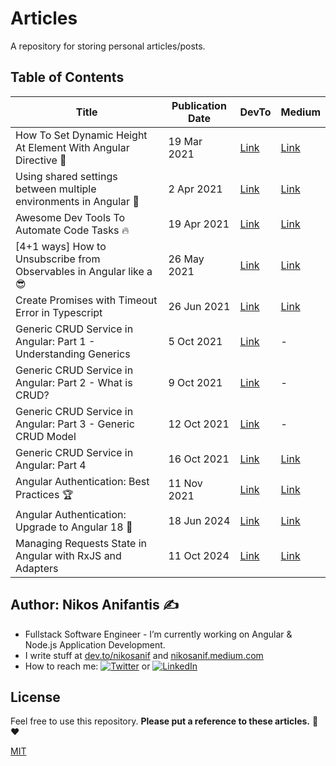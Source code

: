 # Articles

A repository for storing personal articles/posts.

## Table of Contents

| Title                                                               | Publication Date | DevTo                                                                                                | Medium                                                                                                           |
| ------------------------------------------------------------------- | ---------------- | ---------------------------------------------------------------------------------------------------- | ---------------------------------------------------------------------------------------------------------------- |
| How To Set Dynamic Height At Element With Angular Directive 📐      | 19 Mar 2021      | [Link](https://dev.to/nikosanif/how-to-set-dynamic-height-at-element-with-angular-directive-5986)    | [Link](https://nikosanif.medium.com/how-to-set-dynamic-height-at-element-with-angular-directive-68c6086ced6c)    |
| Using shared settings between multiple environments in Angular 🚀   | 2 Apr 2021       | [Link](https://dev.to/nikosanif/using-shared-settings-between-multiple-environments-in-angular-1d0e) | [Link](https://nikosanif.medium.com/using-shared-settings-between-multiple-environments-in-angular-be1667ab3022) |
| Awesome Dev Tools To Automate Code Tasks 🔥                         | 19 Apr 2021      | [Link](https://dev.to/nikosanif/awesome-dev-tools-to-automate-code-tasks-47ko)                       | [Link](https://nikosanif.medium.com/awesome-dev-tools-to-automate-code-tasks-1a9e832f738d)                       |
| [4+1 ways] How to Unsubscribe from Observables in Angular like a 😎 | 26 May 2021      | [Link](https://dev.to/nikosanif/4-1-ways-how-to-unsubscribe-from-observables-in-angular-like-a-21f5) | [Link](https://nikosanif.medium.com/how-to-unsubscribe-from-observables-in-angular-like-a-3f518c87ed86)          |
| Create Promises with Timeout Error in Typescript                    | 26 Jun 2021      | [Link](https://dev.to/nikosanif/create-promises-with-timeout-error-in-typescript-fmm)                | [Link](https://nikosanif.medium.com/create-promises-with-timeout-error-in-typescript-7299c0584928)               |
| Generic CRUD Service in Angular: Part 1 - Understanding Generics    | 5 Oct 2021       | [Link](https://dev.to/nikosanif/generic-crud-service-in-angular-part-1-understanding-generics-2n75)  | -                                                                                                                |
| Generic CRUD Service in Angular: Part 2 - What is CRUD?             | 9 Oct 2021       | [Link](https://dev.to/nikosanif/generic-crud-service-in-angular-part-2-what-is-crud-30ek)            | -                                                                                                                |
| Generic CRUD Service in Angular: Part 3 - Generic CRUD Model        | 12 Oct 2021      | [Link](https://dev.to/nikosanif/generic-crud-service-in-angular-part-3-generic-crud-model-2hl)       | -                                                                                                                |
| Generic CRUD Service in Angular: Part 4                             | 16 Oct 2021      | [Link](https://dev.to/nikosanif/generic-crud-service-in-angular-part-4-3neo)                         | [Link](https://nikosanif.medium.com/generic-crud-service-models-in-angular-7122fcd6082b)                         |
| Angular Authentication: Best Practices 🏆                           | 11 Nov 2021      | [Link](https://dev.to/nikosanif/angular-authentication-best-practices-3h8h)                          | [Link](https://nikosanif.medium.com/angular-authentication-best-practices-c9ae090f1bc0)                          |
| Angular Authentication: Upgrade to Angular 18 🚀                    | 18 Jun 2024      | [Link](https://dev.to/nikosanif/angular-authentication-upgrade-to-angular-18-382h)                   | [Link](https://nikosanif.medium.com/angular-authentication-upgrade-to-angular-18-46489184b40f)                   |
| Managing Requests State in Angular with RxJS and Adapters           | 11 Oct 2024      | [Link](https://dev.to/nikosanif/managing-requests-state-in-angular-with-rxjs-and-adapters-4333)      | [Link](https://nikosanif.medium.com/managing-requests-state-in-angular-with-rxjs-and-adapters-a7a08591b552)      |

## Author: Nikos Anifantis ✍️

- Fullstack Software Engineer - I’m currently working on Angular & Node.js Application Development.
- I write stuff at [dev.to/nikosanif](https://dev.to/nikosanif) and [nikosanif.medium.com](https://nikosanif.medium.com/)
- How to reach me: [![Twitter](https://img.shields.io/twitter/url/https/twitter.com/nikosanif.svg?style=social&label=Follow%20nikosanif)](https://twitter.com/nikosanif) or [![LinkedIn](https://img.shields.io/badge/LinkedIn-blue?style=social&style=flat&logo=linkedin&labelColor=blue&label=Connect%20Nikos%20Anifantis)](https://www.linkedin.com/in/nikosanifantis/)

## License

Feel free to use this repository.
**Please put a reference to these articles.** :pray: :heart:

[MIT](https://opensource.org/licenses/MIT)
